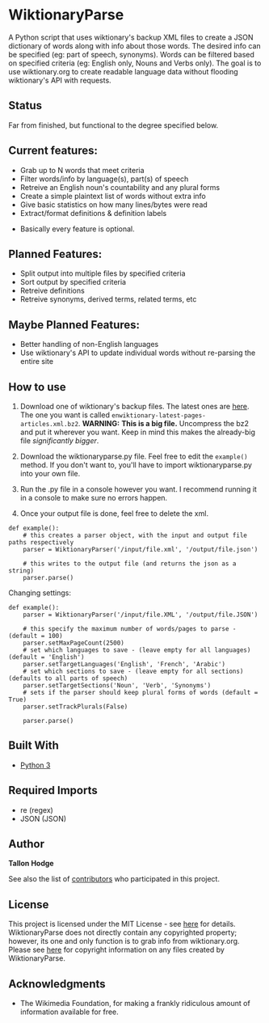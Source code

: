 # WiktionaryParse

A Python script that uses wiktionary's backup XML files to create a JSON dictionary of words along with info about those words. The desired info can be specified (eg: part of speech, synonyms). Words can be filtered based on specified criteria (eg: English only, Nouns and Verbs only). The goal is to use wiktionary.org to create readable language data without flooding wiktionary's API with requests.

## Status
Far from finished, but functional to the degree specified below.

## Current features:
- Grab up to N words that meet criteria
- Filter words/info by language(s), part(s) of speech
- Retreive an English noun's countability and any plural forms
- Create a simple plaintext list of words without extra info
- Give basic statistics on how many lines/bytes were read
- Extract/format definitions & definition labels
* Basically every feature is optional.

## Planned Features:
- Split output into multiple files by specified criteria
- Sort output by specified criteria
- Retreive definitions
- Retreive synonyms, derived terms, related terms, etc

## Maybe Planned Features:
- Better handling of non-English languages
- Use wiktionary's API to update individual words without re-parsing the entire site

## How to use

1. Download one of wiktionary's backup files. The latest ones are [here](https://dumps.wikimedia.org/enwiktionary/latest/). The one you want is called ```enwiktionary-latest-pages-articles.xml.bz2```. **WARNING:** **This is a big file.** Uncompress the bz2 and put it wherever you want. Keep in mind this makes the already-big file *significantly bigger*.

2. Download the wiktionaryparse.py file. Feel free to edit the ```example()``` method. If you don't want to, you'll have to import wiktionaryparse.py into your own file.
3. Run the .py file in a console however you want. I recommend running it in a console to make sure no errors happen.
4. Once your output file is done, feel free to delete the xml.


```Python3
def example():
	# this creates a parser object, with the input and output file paths respectively
	parser = WiktionaryParser('/input/file.xml', '/output/file.json')

	# this writes to the output file (and returns the json as a string)
	parser.parse()
```

Changing settings:

```Python3
def example():
	parser = WiktionaryParser('/input/file.XML', '/output/file.JSON')

	# this specify the maximum number of words/pages to parse - (default = 100)
	parser.setMaxPageCount(2500)
	# set which languages to save - (leave empty for all languages) (default = 'English')
	parser.setTargetLanguages('English', 'French', 'Arabic')
	# set which sections to save - (leave empty for all sections) (defaults to all parts of speech)
	parser.setTargetSections('Noun', 'Verb', 'Synonyms')
	# sets if the parser should keep plural forms of words (default = True)
	parser.setTrackPlurals(False)

	parser.parse()
```

## Built With

- [Python 3](https://www.python.org/)

## Required Imports

- re (regex)
- JSON (JSON)

## Author

**Tallon Hodge**

See also the list of [contributors](https://github.com/your/project/contributors) who participated in this project.

## License

This project is licensed under the MIT License - see [here](https://opensource.org/licenses/MIT) for details. 
WiktionaryParse does not directly contain any copyrighted property; however, its one and only function is to grab info from wiktionary.org. Please see [here](https://en.wiktionary.org/wiki/Wiktionary:Copyrights) for copyright information on any files created by WiktionaryParse.

## Acknowledgments

* The Wikimedia Foundation, for making a frankly ridiculous amount of information available for free.
